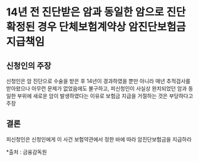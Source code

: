 # 14년 전 진단받은 암과 동일한 암으로 진단확정된 경우 단체보험계약상 암진단보험금 지급책임


## 신청인의 주장

신청인은 암 진단으로 수술을 받은 후 14년이 경과하였을 뿐만 아니라 매년 추적검사를 받아왔으나 아무런 문제가 없었음에도 불구하고, 피신청인이 사실상 완치되었던 암과 동일한 부위에 새로운 암이 발생하였다는 이유로 보험금 지급을 거절하는 것은 부당하다고 주장

## 결론

피신청인은 신청인에게 이 사건 보험약관에서 정한 바에 따라 암진단보험금을 지급하라

*출처 : 금융감독원
